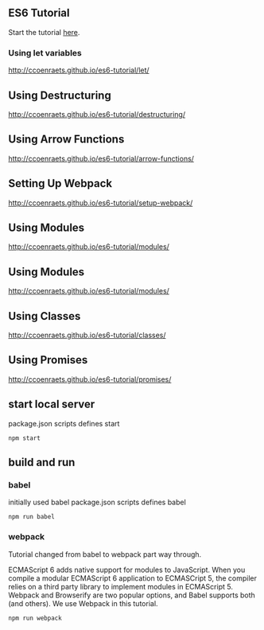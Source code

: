 ## ES6 Tutorial

Start the tutorial [here](http://ccoenraets.github.io/es6-tutorial).

### Using let variables
http://ccoenraets.github.io/es6-tutorial/let/

## Using Destructuring
http://ccoenraets.github.io/es6-tutorial/destructuring/

## Using Arrow Functions
http://ccoenraets.github.io/es6-tutorial/arrow-functions/

## Setting Up Webpack
http://ccoenraets.github.io/es6-tutorial/setup-webpack/

## Using Modules
http://ccoenraets.github.io/es6-tutorial/modules/

## Using Modules
http://ccoenraets.github.io/es6-tutorial/modules/

## Using Classes
http://ccoenraets.github.io/es6-tutorial/classes/

## Using Promises
http://ccoenraets.github.io/es6-tutorial/promises/

## start local server
package.json scripts defines start

    npm start

## build and run

### babel
initially used babel
package.json scripts defines babel

    npm run babel

### webpack
Tutorial changed from babel to webpack part way through.

ECMAScript 6 adds native support for modules to JavaScript.
When you compile a modular ECMAScript 6 application to ECMASCript 5, the compiler relies on a third party library to implement modules in ECMAScript 5.
Webpack and Browserify are two popular options, and Babel supports both (and others).
We use Webpack in this tutorial.

    npm run webpack

